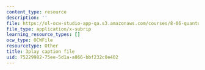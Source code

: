 ```yaml
---
content_type: resource
description: ''
file: https://ol-ocw-studio-app-qa.s3.amazonaws.com/courses/8-06-quantum-physics-iii-spring-2018/7522998275ee5d1aa866bbf232c0e402_a4Qtf5D0rso.vtt
file_type: application/x-subrip
learning_resource_types: []
ocw_type: OCWFile
resourcetype: Other
title: 3play caption file
uid: 75229982-75ee-5d1a-a866-bbf232c0e402
---
```

